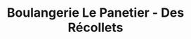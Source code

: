 ---
title: "Boulangerie Le Panetier - Des Récollets"
url: /trois-rivieres/boulangerie-le-panetier-des-recollets/
shop: Bäckerei
---